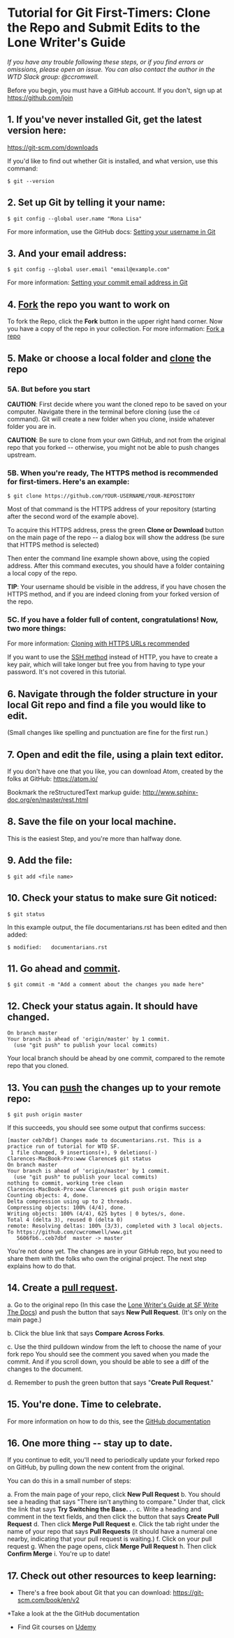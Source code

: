 
# Tutorial for Git First-Timers: Clone the Repo and Submit Edits to the Lone Writer's Guide
*If you have any trouble following these steps, or if you find errors or omissions, please open an issue. You can also contact the author in the WTD Slack group: @ccromwell.*

Before you begin, you must have a GitHub account. If you don't, sign up at https://github.com/join


## 1. If you've never installed Git, get the latest version here:
https://git-scm.com/downloads

If you'd like to find out whether Git is installed, and what version, use this command: 
````
$ git --version
````

## 2. Set up Git by telling it your name:

````
$ git config --global user.name "Mona Lisa"
````
For more information, use the GitHub docs: [Setting your username in Git](https://help.github.com/articles/setting-your-username-in-git/)

## 3. And your email address:

````
$ git config --global user.email "email@example.com"
````
For more information: [Setting your commit email address in Git](https://help.github.com/articles/setting-your-commit-email-address-in-git/)

## 4. [Fork](https://help.github.com/articles/github-glossary/#fork) the repo you want to work on
To fork the Repo, click the **Fork** button in the upper right hand corner. Now you have a copy of the repo in your collection.
For more information: [Fork a repo](https://help.github.com/articles/fork-a-repo/)

## 5. Make or choose a local folder and [clone](https://help.github.com/articles/github-glossary/#clone) the repo
### 5A. But before you start 
**CAUTION**: First decide where you want the cloned repo to be saved on your computer. Navigate there in the terminal before cloning (use the ``cd `` command). Git will create a new folder when you clone, inside whatever folder you are in. 

**CAUTION**: Be sure to clone from your own GitHub, and not from the original repo that you forked -- otherwise, you might not be able to push changes upstream. 
### 5B. When you're ready, The HTTPS method is recommended for first-timers. Here's an example: 

``$ git clone https://github.com/YOUR-USERNAME/YOUR-REPOSITORY``

Most of that command is the HTTPS address of your repository (starting after the second word of the example above).
 
To acquire this HTTPS address, press the green **Clone or Download** button on the main page of the repo -- a dialog box will show the address (be sure that HTTPS method is selected)

Then enter the command line example shown above, using the copied address. After this command executes, you should have a folder containing a local copy of the repo. 
 
 **TIP**: Your username should be visible in the address, if you have chosen the HTTPS method, and if you are indeed cloning from your forked version of the repo. 
 
 ### 5C. If you have a folder full of content, congratulations! Now, two more things: 

For more information: [Cloning with HTTPS URLs recommended](https://help.github.com/articles/which-remote-url-should-i-use/#cloning-with-https-urls-recommended)

If you want to use the [SSH method](https://help.github.com/articles/which-remote-url-should-i-use/#cloning-with-ssh-urls) instead of HTTP, you have to create a key pair, which will take longer but free you from having to type your password. It's not covered in this tutorial.

## 6. Navigate through the folder structure in your local Git repo and find a file you would like to edit.
(Small changes like spelling and punctuation are fine for the first run.)

## 7. Open and edit the file, using a plain text editor.
If you don't have one that you like, you can download Atom, created by the folks at GitHub:
https://atom.io/

Bookmark the reStructuredText markup guide: 
http://www.sphinx-doc.org/en/master/rest.html

## 8. Save the file on your local machine.
This is the easiest Step, and you're more than halfway done. 

## 9. Add the file:

````
$ git add <file name>
````


## 10. Check your status to make sure Git noticed:

````
$ git status
````

In this example output, the file documentarians.rst has been edited and then added:

````
$ modified:   documentarians.rst
````

## 11. Go ahead and [commit](https://help.github.com/articles/github-glossary/#commit).

````
$ git commit -m "Add a comment about the changes you made here" 
````

## 12. Check your status again. It should have changed.

````
On branch master
Your branch is ahead of 'origin/master' by 1 commit.
  (use "git push" to publish your local commits)
````

Your local branch should be ahead by one commit, compared to the remote repo that you cloned.

## 13. You can [push](https://help.github.com/articles/github-glossary/#push) the changes up to your remote repo:

````
$ git push origin master

````

If this succeeds, you should see some output that confirms success:


````
[master ceb7dbf] Changes made to documentarians.rst. This is a practice run of tutorial for WTD SF.
 1 file changed, 9 insertions(+), 9 deletions(-)
Clarences-MacBook-Pro:www Clarence$ git status
On branch master
Your branch is ahead of 'origin/master' by 1 commit.
  (use "git push" to publish your local commits)
nothing to commit, working tree clean
Clarences-MacBook-Pro:www Clarence$ git push origin master
Counting objects: 4, done.
Delta compression using up to 2 threads.
Compressing objects: 100% (4/4), done.
Writing objects: 100% (4/4), 625 bytes | 0 bytes/s, done.
Total 4 (delta 3), reused 0 (delta 0)
remote: Resolving deltas: 100% (3/3), completed with 3 local objects.
To https://github.com/cwcromwell/www.git
   5606fb6..ceb7dbf  master -> master

````

You're not done yet. The changes are in your GitHub repo, but you need to share them with the folks who own the original project. The next step explains how to do that.

## 14. Create a [pull request](https://help.github.com/articles/github-glossary/#pull-request).
a. Go to the original repo (In this case the [Lone Writer's Guide at SF Write The Docs](https://github.com/San-Francisco-Write-The-Docs/lone-writers-guide)) and push the button that says **New Pull Request**. (It's only on the main page.)

b. Click the blue link that says **Compare Across Forks**.

c. Use the third pulldown window from the left to choose the name of your fork repo
You should see the comment you saved when you made the commit. And if you scroll down, you should be able to see a diff of the changes to the document. 

d. Remember to push the green button that says "**Create Pull Request**."

## 15.  You're done. Time to celebrate. 
For more information on how to do this, see the [GitHub documentation](https://help.github.com/articles/creating-a-pull-request-from-a-fork/)

## 16. One more thing -- stay up to date.
If you continue to edit, you'll need to periodically update your forked repo on GitHub, by pulling down the new content from the original. 

You can do this in a small number of steps: 

a. From the main page of your repo, click **New Pull Request**
b. You should see a heading that says "There isn't anything to compare." Under that, click the link that says **Try Switching the Base. . .**
c. Write a heading and comment in the text fields, and then click the button that says **Create Pull Request**
d. Then click **Merge Pull Request**
e. Click the tab right under the name of your repo that says **Pull Requests** (it should have a numeral one nearby, indicating that your pull request is waiting.) 
f. Click on your pull request
g. When the page opens, click **Merge Pull Request**
h. Then click **Confirm Merge**
i. You're up to date!

## 17. Check out other resources to keep learning:

* There's a free book about Git that you can download: https://git-scm.com/book/en/v2 

*Take a look at the the GitHub documentation
* Find Git courses on [Udemy](www.udemy.com)
